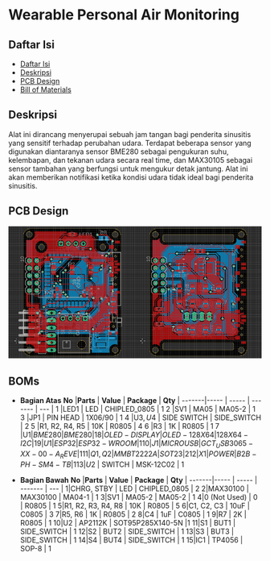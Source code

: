 
# Wearable Personal Air Monitoring

## Daftar Isi

 - [Daftar Isi](#Daftar-isi)  
 - [Deskripsi](#Deskripsi) 
 - [PCB Design](#PCB-Design) 
 - [Bill of Materials](#PCB-Design) 
## Deskripsi

Alat ini dirancang menyerupai sebuah jam tangan bagi penderita sinusitis yang sensitif terhadap perubahan udara. Terdapat beberapa sensor yang digunakan diantaranya  sensor BME280 sebagai pengukuran suhu, kelembapan, dan tekanan udara secara real time, dan MAX30105 sebagai sensor tambahan yang berfungsi untuk mengukur detak jantung. Alat ini akan memberikan notifikasi ketika kondisi udara tidak ideal bagi penderita sinusitis.

## PCB Design

![PCB Design](https://raw.githubusercontent.com/hendrafauzii/Wearable-Personal-Air-Monitoring/master/Images/layout_board.png)

## BOMs
- **Bagian Atas**
**No** |**Parts**      | **Value**   | **Package** | **Qty** |
-------|-----          | -----       | -------     | ---     |
1      |LED1           | LED         | CHIPLED_0805 | 1
2      |SV1	           | MA05        | MA05-2	| 1
3      |JP1            | PIN HEAD    | 1X06/90 | 1
4      |U$3, U$4       | SIDE SWITCH | SIDE_SWITCH | 2
5      |R1, R2, R4, R5 | 10K	     | R0805 | 4
6      |R3	           | 1K	         | R0805 | 1
7      |U$1	           | BME280	     | BME280 |	1
8      |OLED-DISPLAY   | OLED-128X64 | 128X64-I2C |	1
9      |U1	           | ESP32	     | ESP32-WROOM | 1
10     |J1	           | MICRO USB	 | GCT_USB3065-XX-00-A_REVE | 1
11     |Q1, Q2	       | MMBT2222A	 | SOT23 | 2
12     |X1	           | POWER       | B2B-PH-SM4-TB | 1
13     |U$2	           | SWITCH	     | MSK-12C02 | 1

- **Bagian Bawah**
**No** |**Parts**      | **Value**   | **Package** | **Qty** |
-------|-----          | -----       | -------     | ---     |
1|CHRG, STBY	| LED | CHIPLED_0805 |	2
2|MAX30100	| MAX30100 |	MA04-1 |	1
3|SV1 | MA05-2 |	MA05-2 |	1
4|0 (Not Used) | 0 |	R0805 |	1
5|R1, R2, R3, R4, R8 | 10K |	R0805 |	5
6|C1, C2, C3 | 10uF |	C0805 | 3
7|R5, R6 | 1K |	R0805 | 2
8|C4 | 1uF |	C0805 | 1
9|R7 | 2K |	R0805 | 1
10|U2 | AP2112K |	SOT95P285X140-5N |1
11|S1 |	BUT1 |	SIDE_SWITCH | 1
12|S2 |	BUT2 |	SIDE_SWITCH	| 1
13|S3 |	BUT3 |	SIDE_SWITCH	| 1
14|S4 |	BUT4 |	SIDE_SWITCH	| 1
15|IC1 |	TP4056 |	SOP-8	| 1

